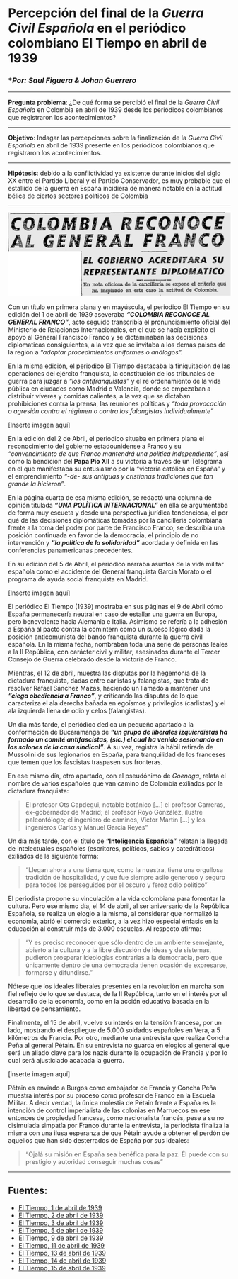 # **Percepción del final de la *Guerra Civil Española* en el periódico colombiano El Tiempo en abril de 1939**
### **Por: Saul Figuera & Johan Guerrero* 
***
**Pregunta problema**: ¿De qué forma se percibió el final de la *Guerra Civil Española* en Colombia en abril de 1939 desde los periódicos colombianos que registraron los acontecimientos?
***
**Objetivo**: Indagar las percepciones sobre la finalización de la *Guerra Civil Española* en abril de 1939 presente en los periódicos colombianos que registraron los acontecimientos.
***
**Hipótesis**: debido a la conflictividad ya existente durante inicios del siglo XX entre el Partido Liberal y el Partido Conservador, es muy probable que el estallido de la guerra en España incidiera de manera notable en la actitud bélica de ciertos sectores políticos de Colombia
* * *
![Inserte imagen aquí](https://raw.githubusercontent.com/licjohan/EL-TIEMPO-Y-LA-GUERRA-CIVIL-ESPA-OLA/main/PNG1.png)

Con un título en primera plana y en mayúscula, el periodico El Tiempo en su edición del 1 de abril de 1939 aseveraba **_“COLOMBIA RECONOCE AL GENERAL FRANCO”_**, acto seguido transcribía el pronunciamiento oficial del Ministerio de Relaciones Internacionales, en el que se hacía explícito el apoyo al General Francisco Franco y se dictaminaban las decisiones diplomaticas consiguientes, a la vez que se invitaba a los demas paises de la región a _“adoptar procedimientos uniformes o análogos”._

En la misma edición, el periodico El Tiempo destacaba la finiquitación de las operaciones del ejército franquista, la constitución de los tribunales de guerra para juzgar a _“los antifranquistas”_ y el re ordenamiento de la vida pública en ciudades como Madrid o Valencia, donde se empezaban a distribuir víveres y comidas calientes, a la vez que se dictaban prohibiciones contra la prensa, las reuniones políticas y _“toda provocación o agresión contra el régimen o contra los falangistas individualmente”_ 

[Inserte imagen aquí]

En la edición del 2 de Abril, el periodico situaba en primera plana el reconocimiento del gobierno estadounidense a Franco y su _“convencimiento de que Franco mantendrá una política independiente”_, así como la bendición del **Papa Pío XII** a su victoria a través de un Telegrama en el que manifestaba su entusiasmo por la “victoria católica en España” y el emprendimiento _“-de- sus antiguas y cristianas tradiciones que tan grande la hicieron”_. 

En la página cuarta de esa misma edición, se redactó una columna de opinión titulada **_“UNA POLÍTICA INTERNACIONAL”_** en ella se argumentaba de forma muy escueta y desde una perspectiva jurídica tendenciosa, el por qué de las decisiones diplomáticas tomadas por la cancillería colombiana frente a la toma del poder por parte de Francisco Franco; se describía una posición continuada en favor de la democracia, el principio de no intervención y **_“la política de la solidaridad”_** acordada y definida en las conferencias panamericanas precedentes.

En su edición del 5 de Abril, el periodico narraba asuntos de la vida militar española como el accidente del General franquista Garcia Morato o el programa de ayuda social franquista en Madrid.

[Inserte imagen aquí]

El periódico El Tiempo (1939) mostraba en sus páginas el 9 de Abril cómo España permanecería neutral en caso de estallar una guerra en Europa, pero benevolente hacia Alemania e Italia. Asimismo se refería a la adhesión a España al pacto contra la comintern como un suceso lógico dada la posición anticomunista del bando franquista durante la guerra civil española. En la misma fecha, nombraban toda una serie de personas leales a la II República, con carácter civil y militar, asesinados durante el Tercer Consejo de Guerra celebrado desde la victoria de Franco.

Mientras, el 12 de abril, muestra las disputas por la hegemonía de la dictadura franquista, dadas entre carlistas y falangistas, que trata de resolver Rafael Sánchez Mazas, haciendo un llamado a mantener una **_“ciega obediencia a Franco”_**, y criticando las disputas de lo que caracteriza el ala derecha bañada en egoísmos y privilegios (carlistas) y el ala izquierda llena de odio y celos (falangistas).

Un día más tarde, el periódico dedica un pequeño apartado a la conformación de Bucaramanga de **_“un grupo de liberales izquierdistas ha formado un comité antifascistas, (sic.) el cual ha venido sesionando en los salones de la casa sindical”_**. A su vez, registra la hábil retirada de Mussolini de sus legionarios en España, para tranquilidad de los franceses que temen que los fascistas traspasen sus fronteras.

En ese mismo día, otro apartado, con el pseudónimo de _Goenaga_, relata el nombre de varios españoles que van camino de Colombia exiliados por la dictadura franquista: 
>El profesor Ots Capdegui, notable botánico [...] el profesor Carreras, ex-gobernador de Madrid; el profesor Royo González, ilustre paleontólogo; el ingeniero de caminos, Victor Martín [...] y los ingenieros Carlos y Manuel García Reyes”

Un día más tarde, con el título de **__“Inteligencia Española”__** relatan la llegada de intelectuales españoles (escritores, políticos, sabios y catedráticos) exiliados de la siguiente forma:

>“Llegan ahora a una tierra que, como la nuestra, tiene una orgullosa tradición de hospitalidad, y que fue siempre asilo generoso y seguro para todos los perseguidos por el oscuro y feroz odio político”

El periodista propone su vinculación a la vida colombiana para fomentar la cultura. Pero ese mismo día, el 14 de abril, al ser aniversario de la República Española, se realiza un elogio a la misma, al considerar que normalizó la economía, abrió el comercio exterior, a la vez hizo especial énfasis en la educación al construir más de 3.000 escuelas. Al respecto afirma:
>“Y es preciso reconocer que sólo dentro de un ambiente semejante, abierto a la cultura y a la libre discusión de ideas y de sistemas, pudieron prosperar ideologías contrarias a la democracia, pero que únicamente dentro de una democracia tienen ocasión de expresarse, formarse y difundirse.”

Nótese que los ideales liberales presentes en la revolución en marcha son fiel reflejo de lo que se destaca, de la II República, tanto en el interés por el desarrollo de la economía, como en la acción educativa basada en la libertad de pensamiento.

Finalmente, el 15 de abril, vuelve su interés en la tensión francesa, por un lado, mostrando el despliegue de 5.000 soldados españoles en Vera, a 5 kilómetros de Francia. Por otro, mediante una entrevista que realiza Concha Peña al general Pétain. En su entrevista no guarda en elogios al general que será un aliado clave para los nazis durante la ocupación de Francia y por lo cual será ajusticiado acabada la guerra.

[inserte imagen aquí]

Pétain es enviado a Burgos como embajador de Francia y Concha Peña muestra interés por su proceso como profesor de Franco en la Escuela Militar. A decir verdad, la única molestia de Pétain frente a España es la intención de control imperialista de las colonias en Marruecos en ese entonces de propiedad francesa, como nacionalista francés, pese a su no disimulada simpatía por Franco durante la entrevista, la periodista finaliza la misma con una ilusa esperanza de que Pétain ayude a obtener el perdón de aquellos que han sido desterrados de España por sus ideales:

>“Ojalá su misión en España sea benéfica para la paz. Él puede con su prestigio y autoridad  conseguir muchas cosas”


---
## **Fuentes**: 
- [El Tiempo, 1 de abril de 1939](https://news.google.com/newspapers?nid=N2osnxbUuuUC&dat=19390401&printsec=frontpage&hl=en)
- [El Tiempo, 2 de abril de 1939](https://news.google.com/newspapers?nid=N2osnxbUuuUC&dat=19390402&printsec=frontpage&hl=en)
- [El Tiempo, 3 de abril de 1939](https://news.google.com/newspapers?nid=N2osnxbUuuUC&dat=19390403&printsec=frontpage&hl=en)
- [El Tiempo, 5 de abril de 1939](https://news.google.com/newspapers?nid=N2osnxbUuuUC&dat=19390405&printsec=frontpage&hl=en)
- [El Tiempo, 9 de abril de 1939](https://news.google.com/newspapers?nid=N2osnxbUuuUC&dat=19390409&printsec=frontpage&hl=en)
- [El Tiempo, 11 de abril de 1939](https://news.google.com/newspapers?nid=N2osnxbUuuUC&dat=19390411&printsec=frontpage&hl=en)
- [El Tiempo, 13 de abril de 1939](https://news.google.com/newspapers?nid=N2osnxbUuuUC&dat=19390413&printsec=frontpage&hl=en)
- [El Tiempo, 14 de abril de 1939](https://news.google.com/newspapers?nid=N2osnxbUuuUC&dat=19390414&printsec=frontpage&hl=en)
- [El Tiempo, 15 de abril de 1939](https://news.google.com/newspapers?nid=N2osnxbUuuUC&dat=19390415&printsec=frontpage&hl=en)


